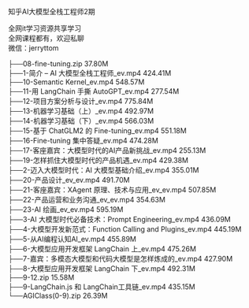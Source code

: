 知乎AI大模型全栈工程师2期

全网it学习资源共享学习<br>全网课程都有，欢迎私聊<br>微信：jerryttom<br>

├──08-fine-tuning.zip 37.80M<br> ├──1-简介 – AI 大模型全栈工程师_ev.mp4 424.41M<br> ├──10-Semantic Kernel_ev.mp4 548.57M<br> ├──11-用 LangChain 手撕 AutoGPT_ev.mp4 277.54M<br> ├──12-项目方案分析与设计_ev.mp4 775.84M<br> ├──13-机器学习基础（上）_ev.mp4 492.97M<br> ├──14-机器学习基础（下）_ev.mp4 566.03M<br> ├──15-基于 ChatGLM2 的 Fine-tuning_ev.mp4 551.18M<br> ├──16-Fine-tuning 集中答疑_ev.mp4 474.28M<br> ├──17-客座嘉宾：大模型时代的AI产品新挑战_ev.mp4 255.13M<br> ├──19-怎样抓住大模型时代的产品机遇_ev.mp4 429.38M<br> ├──2-迈入大模型时代：AI 大模型基础介绍_ev.mp4 355.01M<br> ├──20-产品设计_ev_ev.mp4 491.70M<br> ├──21-客座嘉宾：XAgent 原理、技术与应用_ev_ev.mp4 507.85M<br> ├──22-产品运营和业务沟通_ev_ev.mp4 354.63M<br> ├──23-AI 绘画_ev_ev.mp4 595.19M<br> ├──3-AI 大模型时代必备技术：Prompt Engineering_ev.mp4 436.09M<br> ├──4-大模型开发新范式：Function Calling and Plugins_ev.mp4 445.19M<br> ├──5-从AI编程认知AI_ev.mp4 455.89M<br> ├──6-大模型应用开发框架 LangChain 上_ev.mp4 475.26M<br> ├──7-嘉宾：多模态大模型和代码大模型是怎样炼成的_ev.mp4 427.90M<br> ├──8-大模型应用开发框架 LangChain 下_ev.mp4 492.31M<br> ├──9-12.zip 15.58M<br> ├──9-LangChain.js 和 LangChain工具链_ev.mp4 435.15M<br> └──AGIClass(0-9).zip 26.39M